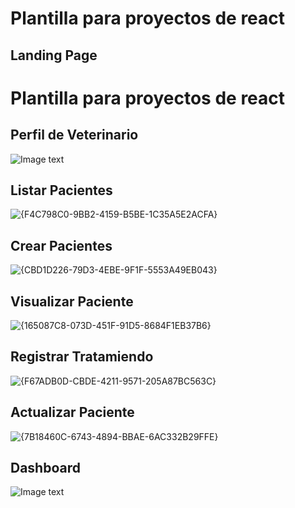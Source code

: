 # Plantilla para proyectos de react

Landing Page
------
# Plantilla para proyectos de react

Perfil de Veterinario
------
![Image text](https://raw.githubusercontent.com/Byrontosh/Plantilla-App-Demo/main/src/assets/fondos/captura-1.png)


Listar Pacientes
------
![{F4C798C0-9BB2-4159-B5BE-1C35A5E2ACFA}](https://github.com/user-attachments/assets/af5472c7-5627-492f-9a13-0d4239b63275)

Crear Pacientes
------
![{CBD1D226-79D3-4EBE-9F1F-5553A49EB043}](https://github.com/user-attachments/assets/18ed4909-3442-442a-82a6-8b91cfc424d0)

Visualizar Paciente
------
![{165087C8-073D-451F-91D5-8684F1EB37B6}](https://github.com/user-attachments/assets/f335d753-75a6-4be3-94a0-8642cae8a3cf)

Registrar Tratamiendo
------
![{F67ADB0D-CBDE-4211-9571-205A87BC563C}](https://github.com/user-attachments/assets/0e75a603-4f29-4c33-a782-63399dd38e53)

Actualizar Paciente
------
![{7B18460C-6743-4894-BBAE-6AC332B29FFE}](https://github.com/user-attachments/assets/1fc40fa3-4657-44bc-afe4-4f11eb5a2dd7)

Dashboard
------
![Image text](https://raw.githubusercontent.com/Byrontosh/Plantilla-App-Demo/main/src/assets/fondos/captura-7.png)
